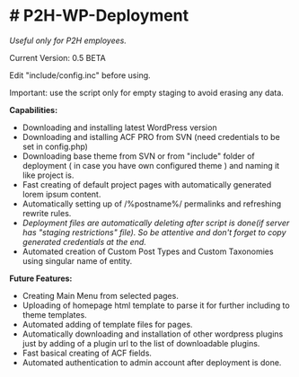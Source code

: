 <h1># P2H-WP-Deployment</h1>
<p><em>Useful only for P2H employees.</em></p>

<p>Current Version: 0.5 BETA</p>

<p>Edit "include/config.inc" before using.</p>

<p>Important: use the script only for empty staging to avoid erasing any data.</p>

<strong>Capabilities:</strong>
- Downloading and installing latest WordPress version
- Downloading and istalling ACF PRO from SVN (need credentials to be set in config.php)
- Downloading base theme from SVN or from "include" folder of deployment ( in case you have own configured theme ) and naming it like project is.
- Fast creating of default project pages with automatically generated lorem ipsum content.
- Automatically setting up of /%postname%/ permalinks and refreshing rewrite rules.
- <em>Deployment files are automatically deleting after script is done(if server has "staging restrictions" file). So be attentive and don't forget to copy generated credentials at the end.</em>
- Automated creation of Custom Post Types and Custom Taxonomies using singular name of entity.


<strong>Future Features:</strong>
- Creating Main Menu from selected pages.
- Uploading of homepage html template to parse it for further including to theme templates.
- Automated adding of template files for pages.
- Automatically downloading and installation of other wordpress plugins just by adding of a plugin url to the list of downloadable plugins.
- Fast basical creating of ACF fields.
- Automated authentication to admin account after deployment is done.
